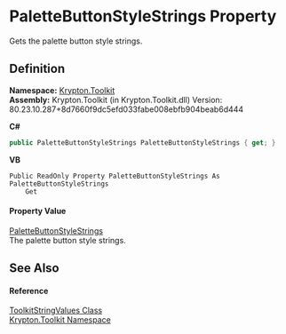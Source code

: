 # PaletteButtonStyleStrings Property


Gets the palette button style strings.



## Definition
**Namespace:** <a href="79d2eac2-21f4-54ff-7552-b20c33c30600.md">Krypton.Toolkit</a>  
**Assembly:** Krypton.Toolkit (in Krypton.Toolkit.dll) Version: 80.23.10.287+8d7660f9dc5efd033fabe008ebfb904beab6d444

**C#**
``` C#
public PaletteButtonStyleStrings PaletteButtonStyleStrings { get; }
```
**VB**
``` VB
Public ReadOnly Property PaletteButtonStyleStrings As PaletteButtonStyleStrings
	Get
```



#### Property Value
<a href="e544ce24-f44a-8b52-b379-2eef84968511.md">PaletteButtonStyleStrings</a>  
The palette button style strings.

## See Also


#### Reference
<a href="17eaa1c0-4744-e2c6-9ebe-b78766940617.md">ToolkitStringValues Class</a>  
<a href="79d2eac2-21f4-54ff-7552-b20c33c30600.md">Krypton.Toolkit Namespace</a>  
